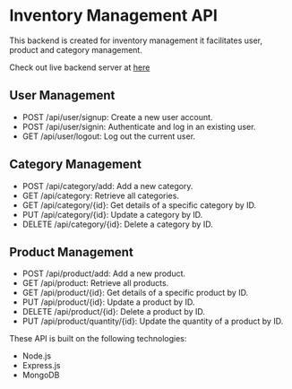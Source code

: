 # Inventory Management API

This backend is created for inventory management it facilitates user, product and category management.

Check out live backend server at [here](https://inventory-management-back.vercel.app/api/)

## User Management

- POST /api/user/signup: Create a new user account.
- POST /api/user/signin: Authenticate and log in an existing user.
- GET /api/user/logout: Log out the current user.

## Category Management

- POST /api/category/add: Add a new category.
- GET /api/category: Retrieve all categories.
- GET /api/category/{id}: Get details of a specific category by ID.
- PUT /api/category/{id}: Update a category by ID.
- DELETE /api/category/{id}: Delete a category by ID.

## Product Management

- POST /api/product/add: Add a new product.
- GET /api/product: Retrieve all products.
- GET /api/product/{id}: Get details of a specific product by ID.
- PUT /api/product/{id}: Update a product by ID.
- DELETE /api/product/{id}: Delete a product by ID.
- PUT /api/product/quantity/{id}: Update the quantity of a product by ID.

These API is built on the following technologies:

- Node.js
- Express.js
- MongoDB

